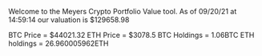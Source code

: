 Welcome to the Meyers Crypto Portfolio Value tool. 
As of 09/20/21 at 14:59:14 our valuation is $129658.98 

BTC Price = $44021.32
 ETH Price = $3078.5
BTC Holdings = 1.06BTC
 ETH holdings = 26.960005962ETH 
